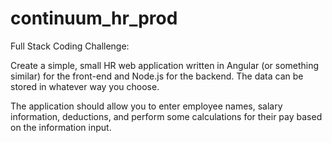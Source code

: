 # continuum_hr_prod

Full Stack Coding Challenge:

Create a simple, small HR web application written in Angular (or something similar) for the
front-end and Node.js for the backend. The data can be stored in whatever way you choose.

The application should allow you to enter employee names, salary information, deductions, and perform some calculations for their pay based on the information input.
